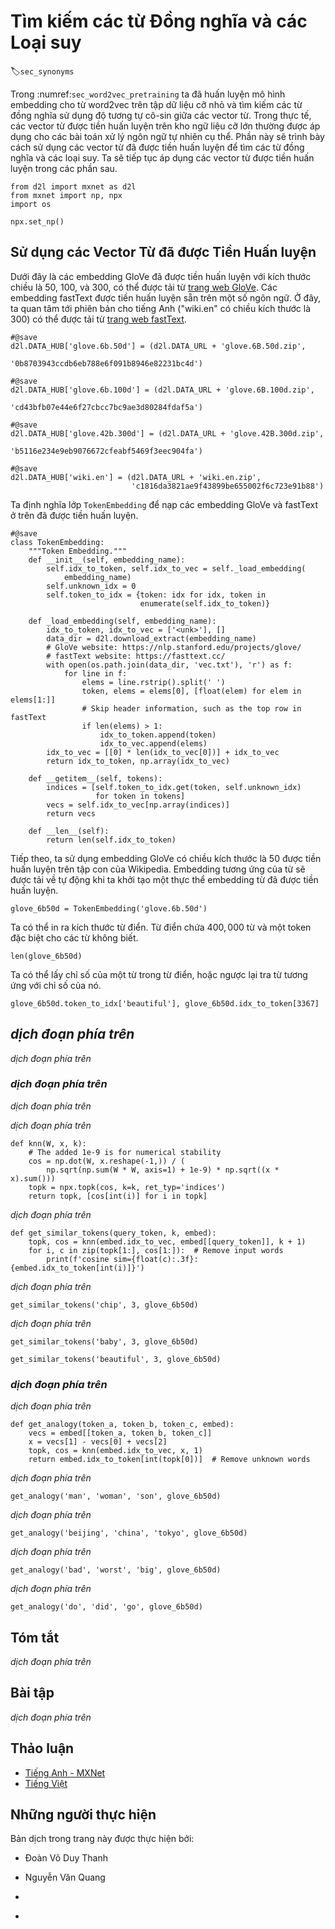 <!-- ===================== Bắt đầu dịch Phần 1 ==================== -->
<!-- ========================================= REVISE - BẮT ĐẦU =================================== -->

<!--
# Finding Synonyms and Analogies
-->

# Tìm kiếm các từ Đồng nghĩa và các Loại suy
:label:`sec_synonyms`


<!--
In :numref:`sec_word2vec_pretraining` we trained a word2vec word embedding model on a small-scale dataset and searched for synonyms using the cosine similarity of word vectors.
In practice, word vectors pretrained on a large-scale corpus can often be applied to downstream natural language processing tasks.
This section will demonstrate how to use these pretrained word vectors to find synonyms and analogies.
We will continue to apply pretrained word vectors in subsequent sections.
-->

Trong :numref:`sec_word2vec_pretraining` ta đã huấn luyện mô hình embedding cho từ word2vec trên tập dữ liệu cỡ nhỏ và tìm kiếm các từ đồng nghĩa sử dụng độ tương tự cô-sin giữa các vector từ.
Trong thực tế, các vector từ được tiền huấn luyện trên kho ngữ liệu cỡ lớn thường được áp dụng cho các bài toán xử lý ngôn ngữ tự nhiên cụ thể.
Phần này sẽ trình bày cách sử dụng các vector từ đã được tiền huấn luyện để tìm các từ đồng nghĩa và các loại suy.
Ta sẽ tiếp tục áp dụng các vector từ được tiền huấn luyện trong các phần sau.


```{.python .input}
from d2l import mxnet as d2l
from mxnet import np, npx
import os

npx.set_np()
```


<!--
## Using Pretrained Word Vectors
-->

## Sử dụng các Vector Từ đã được Tiền Huấn luyện


<!--
Below lists pretrained GloVe embeddings of dimensions 50, 100, and 300, which can be downloaded from the [GloVe website](https://nlp.stanford.edu/projects/glove/).
The pretrained fastText embeddings are available in multiple languages.
Here we consider one English version (300-dimensional "wiki.en") that can be downloaded from the [fastText website](https://fasttext.cc/).
-->

Dưới đây là các embedding GloVe đã được tiền huấn luyện với kích thước chiều là 50, 100, và 300, có thể được tải từ [trang web GloVe](https://nlp.stanford.edu/projects/glove/).
Các embedding fastText được tiền huấn luyện sẵn trên một số ngôn ngữ.
Ở đây, ta quan tâm tới phiên bản cho tiếng Anh ("wiki.en" có chiều kích thước là 300) có thể được tải từ [trang web fastText](https://fasttext.cc/).


```{.python .input  n=35}
#@save
d2l.DATA_HUB['glove.6b.50d'] = (d2l.DATA_URL + 'glove.6B.50d.zip',
                                '0b8703943ccdb6eb788e6f091b8946e82231bc4d')

#@save
d2l.DATA_HUB['glove.6b.100d'] = (d2l.DATA_URL + 'glove.6B.100d.zip',
                                 'cd43bfb07e44e6f27cbcc7bc9ae3d80284fdaf5a')

#@save
d2l.DATA_HUB['glove.42b.300d'] = (d2l.DATA_URL + 'glove.42B.300d.zip',
                                  'b5116e234e9eb9076672cfeabf5469f3eec904fa')

#@save
d2l.DATA_HUB['wiki.en'] = (d2l.DATA_URL + 'wiki.en.zip',
                           'c1816da3821ae9f43899be655002f6c723e91b88')
```


<!--
We define the following `TokenEmbedding` class to load the above pretrained Glove and fastText embeddings.
-->

Ta định nghĩa lớp `TokenEmbedding` để nạp các embedding GloVe và fastText ở trên đã được tiền huấn luyện.


```{.python .input}
#@save
class TokenEmbedding:
    """Token Embedding."""
    def __init__(self, embedding_name):
        self.idx_to_token, self.idx_to_vec = self._load_embedding(
            embedding_name)
        self.unknown_idx = 0
        self.token_to_idx = {token: idx for idx, token in
                             enumerate(self.idx_to_token)}

    def _load_embedding(self, embedding_name):
        idx_to_token, idx_to_vec = ['<unk>'], []
        data_dir = d2l.download_extract(embedding_name)
        # GloVe website: https://nlp.stanford.edu/projects/glove/
        # fastText website: https://fasttext.cc/
        with open(os.path.join(data_dir, 'vec.txt'), 'r') as f:
            for line in f:
                elems = line.rstrip().split(' ')
                token, elems = elems[0], [float(elem) for elem in elems[1:]]
                # Skip header information, such as the top row in fastText
                if len(elems) > 1:
                    idx_to_token.append(token)
                    idx_to_vec.append(elems)
        idx_to_vec = [[0] * len(idx_to_vec[0])] + idx_to_vec
        return idx_to_token, np.array(idx_to_vec)

    def __getitem__(self, tokens):
        indices = [self.token_to_idx.get(token, self.unknown_idx)
                   for token in tokens]
        vecs = self.idx_to_vec[np.array(indices)]
        return vecs

    def __len__(self):
        return len(self.idx_to_token)
```


<!--
Next, we use 50-dimensional GloVe embeddings pretrained on a subset of the Wikipedia.
The corresponding word embedding is automatically downloaded the first time we create a pretrained word embedding instance.
-->

Tiếp theo, ta sử dụng embedding GloVe có chiều kích thước là 50 được tiền huấn luyện trên tập con của Wikipedia.
Embedding tương ứng của từ sẽ được tải về tự động khi ta khởi tạo một thực thể embedding từ đã được tiền huấn luyện.


```{.python .input  n=11}
glove_6b50d = TokenEmbedding('glove.6b.50d')
```


<!--
Output the dictionary size. The dictionary contains $400,000$ words and a special unknown token.
-->

Ta có thể in ra kích thước từ điển. Từ điển chứa $400,000$ từ và một token đặc biệt cho các từ không biết. 


```{.python .input}
len(glove_6b50d)
```


<!--
We can use a word to get its index in the dictionary, or we can get the word from its index.
-->

Ta có thể lấy chỉ số của một từ trong từ điển, hoặc ngược lại tra từ tương ứng với chỉ số của nó.


```{.python .input  n=12}
glove_6b50d.token_to_idx['beautiful'], glove_6b50d.idx_to_token[3367]
```

<!-- ===================== Kết thúc dịch Phần 1 ===================== -->

<!-- ===================== Bắt đầu dịch Phần 2 ===================== -->

<!--
## Applying Pretrained Word Vectors
-->

## *dịch đoạn phía trên*


<!--
Below, we demonstrate the application of pretrained word vectors, using GloVe as an example.
-->

*dịch đoạn phía trên*


<!--
### Finding Synonyms
-->

### *dịch đoạn phía trên*


<!--
Here, we re-implement the algorithm used to search for synonyms by cosine similarity introduced in :numref:`sec_word2vec`
-->

*dịch đoạn phía trên*


<!--
In order to reuse the logic for seeking the $k$ nearest neighbors when seeking analogies,
we encapsulate this part of the logic separately in the `knn` ($k$-nearest neighbors) function.
-->

*dịch đoạn phía trên*


```{.python .input}
def knn(W, x, k):
    # The added 1e-9 is for numerical stability
    cos = np.dot(W, x.reshape(-1,)) / (
        np.sqrt(np.sum(W * W, axis=1) + 1e-9) * np.sqrt((x * x).sum()))
    topk = npx.topk(cos, k=k, ret_typ='indices')
    return topk, [cos[int(i)] for i in topk]
```


<!--
Then, we search for synonyms by pre-training the word vector instance `embed`.
-->

*dịch đoạn phía trên*


```{.python .input}
def get_similar_tokens(query_token, k, embed):
    topk, cos = knn(embed.idx_to_vec, embed[[query_token]], k + 1)
    for i, c in zip(topk[1:], cos[1:]):  # Remove input words
        print(f'cosine sim={float(c):.3f}: {embed.idx_to_token[int(i)]}')
```


<!--
The dictionary of pretrained word vector instance `glove_6b50d` already created contains 400,000 words and a special unknown token.
Excluding input words and unknown words, we search for the three words that are the most similar in meaning to "chip".
-->

*dịch đoạn phía trên*


```{.python .input}
get_similar_tokens('chip', 3, glove_6b50d)
```


<!--
Next, we search for the synonyms of "baby" and "beautiful".
-->

*dịch đoạn phía trên*


```{.python .input}
get_similar_tokens('baby', 3, glove_6b50d)
```

```{.python .input}
get_similar_tokens('beautiful', 3, glove_6b50d)
```

<!-- ===================== Kết thúc dịch Phần 2 ===================== -->

<!-- ===================== Bắt đầu dịch Phần 3 ===================== -->

<!--
### Finding Analogies
-->

### *dịch đoạn phía trên*


<!--
In addition to seeking synonyms, we can also use the pretrained word vector to seek the analogies between words.
For example, “man”:“woman”::“son”:“daughter” is an example of analogy, “man” is to “woman” as “son” is to “daughter”.
The problem of seeking analogies can be defined as follows: for four words in the analogical relationship $a : b :: c : d$, 
given the first three words, $a$, $b$ and $c$, we want to find $d$.
Assume the word vector for the word $w$ is $\text{vec}(w)$.
To solve the analogy problem, we need to find the word vector that is most similar to the result vector of $\text{vec}(c)+\text{vec}(b)-\text{vec}(a)$.
-->

*dịch đoạn phía trên*


```{.python .input}
def get_analogy(token_a, token_b, token_c, embed):
    vecs = embed[[token_a, token_b, token_c]]
    x = vecs[1] - vecs[0] + vecs[2]
    topk, cos = knn(embed.idx_to_vec, x, 1)
    return embed.idx_to_token[int(topk[0])]  # Remove unknown words
```


<!--
Verify the "male-female" analogy.
-->

*dịch đoạn phía trên*


```{.python .input  n=18}
get_analogy('man', 'woman', 'son', glove_6b50d)
```


<!--
“Capital-country” analogy: "beijing" is to "china" as "tokyo" is to what? The answer should be "japan".
-->

*dịch đoạn phía trên*


```{.python .input  n=19}
get_analogy('beijing', 'china', 'tokyo', glove_6b50d)
```


<!--
"Adjective-superlative adjective" analogy: "bad" is to "worst" as "big" is to what? The answer should be "biggest".
-->

*dịch đoạn phía trên*


```{.python .input  n=20}
get_analogy('bad', 'worst', 'big', glove_6b50d)
```


<!--
"Present tense verb-past tense verb" analogy: "do" is to "did" as "go" is to what? The answer should be "went".
-->

*dịch đoạn phía trên*


```{.python .input  n=21}
get_analogy('do', 'did', 'go', glove_6b50d)
```


## Tóm tắt

<!--
* Word vectors pre-trained on a large-scale corpus can often be applied to downstream natural language processing tasks.
* We can use pre-trained word vectors to seek synonyms and analogies.
-->

*dịch đoạn phía trên*


## Bài tập

<!--
1. Test the fastText results using `TokenEmbedding('wiki.en')`.
2. If the dictionary is extremely large, how can we accelerate finding synonyms and analogies?
-->

*dịch đoạn phía trên*


<!-- ===================== Kết thúc dịch Phần 3 ===================== -->
<!-- ========================================= REVISE - KẾT THÚC ===================================-->


## Thảo luận
* [Tiếng Anh - MXNet](https://discuss.d2l.ai/t/387)
* [Tiếng Việt](https://forum.machinelearningcoban.com/c/d2l)


## Những người thực hiện
Bản dịch trong trang này được thực hiện bởi:
<!--
Tác giả của mỗi Pull Request điền tên mình và tên những người review mà bạn thấy
hữu ích vào từng phần tương ứng. Mỗi dòng một tên, bắt đầu bằng dấu `*`.
Tên đầy đủ của các reviewer có thể được tìm thấy tại https://github.com/aivivn/d2l-vn/blob/master/docs/contributors_info.md
-->

* Đoàn Võ Duy Thanh
<!-- Phần 1 -->
* Nguyễn Văn Quang

<!-- Phần 2 -->
* 

<!-- Phần 3 -->
* 
